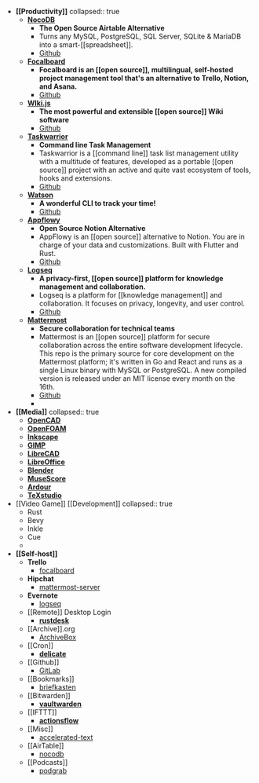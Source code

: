 - **[[Productivity]]**
  collapsed:: true
	- **[NocoDB](https://www.nocodb.com/)**
		- **The Open Source Airtable Alternative**
		- Turns any MySQL, PostgreSQL, SQL Server, SQLite & MariaDB into a smart-[[spreadsheet]].
		- [Github](https://github.com/nocodb/nocodb)
	- **[Focalboard](https://www.focalboard.com/)**
		- **Focalboard is an [[open source]], multilingual, self-hosted project management tool that's an alternative to Trello, Notion, and Asana.**
		- [Github](https://github.com/mattermost/focalboard)
	- **[WIki.js](https://js.wiki/)**
		- **The most powerful and extensible [[open source]] Wiki software**
		- [Github](https://github.com/Requarks/wiki)
	- **[Taskwarrior](https://taskwarrior.org/)**
		- **Command line Task Management**
		- Taskwarrior is a [[command line]] task list management utility with a multitude of features, developed as a portable [[open source]] project with an active and quite vast ecosystem of tools, hooks and extensions.
		- [Github](https://github.com/GothenburgBitFactory/taskwarrior)
	- **[Watson](https://tailordev.github.io/Watson/)**
		- **A wonderful CLI to track your time!**
		- [Github](https://github.com/TailorDev/Watson)
	- **[Appflowy](https://github.com/AppFlowy-IO/AppFlowy)**
		- **Open Source Notion Alternative**
		- AppFlowy is an [[open source]] alternative to Notion. You are in charge of your data and customizations. Built with Flutter and Rust.
		- [Github](https://github.com/AppFlowy-IO/AppFlowy)
	- **[Logseq](https://logseq.com/)**
		- **A privacy-first, [[open source]] platform for knowledge management and collaboration.**
		- Logseq is a platform for [[knowledge management]] and collaboration. It focuses on privacy, longevity, and user control.
		- [Github](https://github.com/logseq/logseq)
	- **[Mattermost](https://mattermost.com/)**
		- **Secure collaboration for technical teams**
		- Mattermost is an [[open source]] platform for secure collaboration across the entire software development lifecycle. This repo is the primary source for core development on the Mattermost platform; it's written in Go and React and runs as a single Linux binary with MySQL or PostgreSQL. A new compiled version is released under an MIT license every month on the 16th.
		- [Github](https://github.com/mattermost/mattermost-server)
		-
- **[[Media]]**
  collapsed:: true
	- **[OpenCAD](https://opencad.io/)**
	- **[OpenFOAM](https://www.openfoam.com/)**
	- **[Inkscape](https://inkscape.org/)**
	- **[GIMP](https://www.gimp.org/)**
	- **[LibreCAD](https://librecad.org/)**
	- **[LibreOffice](https://www.libreoffice.org/)**
	- **[Blender](https://www.blender.org/)**
	- **[MuseScore](https://musescore.org/en)**
	- **[Ardour](https://ardour.org/)**
	- **[TeXstudio](https://www.texstudio.org/)**
- [[Video Game]] [[Development]]
  collapsed:: true
	- Rust
	- Bevy
	- Inkle
	- Cue
	-
- **[[Self-host]]**
	- **Trello**
		- [focalboard](https://github.com/mattermost/focalboard)
	- **Hipchat**
		- [mattermost-server](https://github.com/mattermost/mattermost-server)
	- **Evernote**
		- [logseq](https://github.com/logseq/logseq)
	- [[Remote]] Desktop Login
		- **[rustdesk](https://github.com/rustdesk/rustdesk)**
	- [[Archive]].org
		- [ArchiveBox](https://github.com/ArchiveBox/ArchiveBox)
	- [[Cron]]
		- **[delicate](https://github.com/BinChengZhao/delicate)**
	- [[Github]]
		- [GitLab](https://gitlab.com/gitlab-org/gitlab)
	- [[Bookmarks]]
		- [briefkasten](https://github.com/ndom91/briefkasten)
	- [[Bitwarden]]
		- **[vaultwarden](https://github.com/dani-garcia/vaultwarden)**
	- [[IFTTT]]
		- **[actionsflow](https://github.com/actionsflow/actionsflow)**
	- [[Misc]]
		- [accelerated-text](https://github.com/accelerated-text/accelerated-text)
	- [[AirTable]]
		- [nocodb](https://github.com/nocodb/nocodb)
	- [[Podcasts]]
		- [podgrab](https://github.com/akhilrex/podgrab)